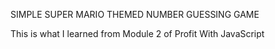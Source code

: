 SIMPLE SUPER MARIO THEMED NUMBER GUESSING GAME

This is what I learned from Module 2 of Profit With JavaScript
